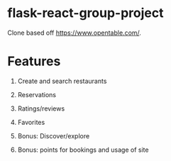 # flask-react-group-project
Clone based off https://www.opentable.com/.

# Features
1. Create and search restaurants
2. Reservations
3. Ratings/reviews
4. Favorites

5. Bonus: Discover/explore
6. Bonus: points for bookings and usage of site
